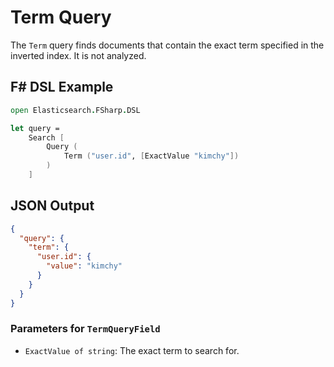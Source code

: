 # Term Query

The `Term` query finds documents that contain the exact term specified in the inverted index. It is not analyzed.

## F# DSL Example

```fsharp
open Elasticsearch.FSharp.DSL

let query =
    Search [
        Query (
            Term ("user.id", [ExactValue "kimchy"])
        )
    ]
```

## JSON Output

```json
{
  "query": {
    "term": {
      "user.id": {
        "value": "kimchy"
      }
    }
  }
}
```

### Parameters for `TermQueryField`

- `ExactValue of string`: The exact term to search for.
